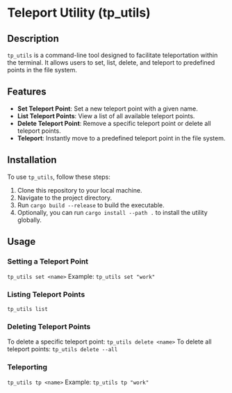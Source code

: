 # Teleport Utility (tp_utils)

## Description
`tp_utils` is a command-line tool designed to facilitate teleportation within the terminal. It allows users to set, list, delete, and teleport to predefined points in the file system.

## Features
- **Set Teleport Point**: Set a new teleport point with a given name.
- **List Teleport Points**: View a list of all available teleport points.
- **Delete Teleport Point**: Remove a specific teleport point or delete all teleport points.
- **Teleport**: Instantly move to a predefined teleport point in the file system.

## Installation
To use `tp_utils`, follow these steps:
1. Clone this repository to your local machine.
2. Navigate to the project directory.
3. Run `cargo build --release` to build the executable.
4. Optionally, you can run `cargo install --path .` to install the utility globally.

## Usage
### Setting a Teleport Point
```tp_utils set <name>```
Example:
```tp_utils set "work"```

### Listing Teleport Points
```tp_utils list```

### Deleting Teleport Points
To delete a specific teleport point:
```tp_utils delete <name>```
To delete all teleport points:
```tp_utils delete --all```

### Teleporting
```tp_utils tp <name>```
Example:
```tp_utils tp "work"```
